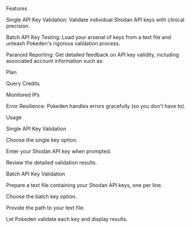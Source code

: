 Features

Single API Key Validation: Validate individual Shodan API keys with clinical precision.

Batch API Key Testing: Load your arsenal of keys from a text file and unleash Pokeden's rigorous validation process.

Paranoid Reporting: Get detailed feedback on API key validity, including associated account information such as:

Plan

Query Credits

Monitored IPs

Error Resilience: Pokeden handles errors gracefully (so you don't have to).

Usage

Single API Key Validation

Choose the single key option.

Enter your Shodan API key when prompted.

Review the detailed validation results.

Batch API Key Validation

Prepare a text file containing your Shodan API keys, one per line.

Choose the batch key option.

Provide the path to your text file.

Let Pokeden validate each key and display results.
